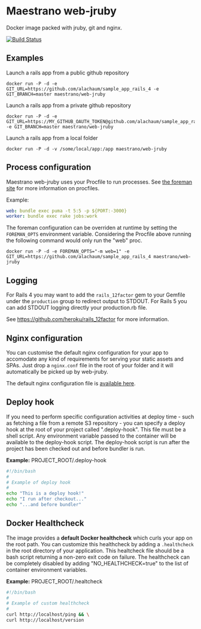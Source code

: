# Maestrano web-jruby
Docker image packed with jruby, git and nginx.

[![Build Status](https://travis-ci.org/maestrano/docker-web-jruby.svg?branch=master)](https://travis-ci.org/maestrano/docker-web-jruby)


## Examples
Launch a rails app from a public github repository
```
docker run -P -d -e GIT_URL=https://github.com/alachaum/sample_app_rails_4 -e GIT_BRANCH=master maestrano/web-jruby
```

Launch a rails app from a private github repository
```
docker run -P -d -e GIT_URL=https://MY_GITHUB_OAUTH_TOKEN@github.com/alachaum/sample_app_rails_4 -e GIT_BRANCH=master maestrano/web-jruby
```

Launch a rails app from a local folder
```
docker run -P -d -v /some/local/app:/app maestrano/web-jruby
```

## Process configuration
Maestrano web-jruby uses your Procfile to run processes. See [the foreman site](http://blog.daviddollar.org/2011/05/06/introducing-foreman.html) for more information on procfiles.

Example:
```yaml
web: bundle exec puma -t 5:5 -p ${PORT:-3000}
worker: bundle exec rake jobs:work
```

The foreman configuration can be overriden at runtime by setting the `FOREMAN_OPTS` environment variable. Considering the Procfile above running the following command would only run the "web" proc.

```
docker run -P -d -e FOREMAN_OPTS="-m web=1" -e GIT_URL=https://github.com/alachaum/sample_app_rails_4 maestrano/web-jruby
```

## Logging
For Rails 4 you may want to add the `rails_12factor` gem to your Gemfile under the `production` group to redirect output to STDOUT. For Rails 5 you can add STDOUT logging directly your production.rb file.

See https://github.com/heroku/rails_12factor for more information.

## Nginx configuration
You can customise the default nginx configuration for your app to accomodate any kind of requirements for serving your static assets and SPAs.
Just drop a `nginx.conf` file in the root of your folder and it will automatically be picked up by web-jruby.

The default nginx configuration file is [available here](9.1/app.conf).

## Deploy hook
If you need to perform specific configuration activities at deploy time - such as fetching a file from a remote S3 repository - you can specify a deploy hook at the root of your project called ".deploy-hook". This file must be a shell script. Any environment variable passed to the container will be available to the deploy-hook script. The deploy-hook script is run after the project has been checked out and before bundler is run.

**Example:** PROJECT_ROOT/.deploy-hook
```sh
#!/bin/bash
#
# Example of deploy hook
#
echo "This is a deploy hook!"
echo "I run after checkout..."
echo "...and before bundler"
```

## Docker Healthcheck
The image provides a **default Docker healthcheck** which curls your app on the root path. You can customize this healthcheck by adding a `.healthcheck` in the root directory of your application. This healtcheck file should be a bash script returning a non-zero exit code on failure. The healthcheck can be completely disabled by adding "NO_HEALTHCHECK=true" to the list of container environment variables.

**Example:** PROJECT_ROOT/.healtcheck
```sh
#!/bin/bash
#
# Example of custom healthcheck
#
curl http://localhost/ping && \
curl http://localhost/version
```
